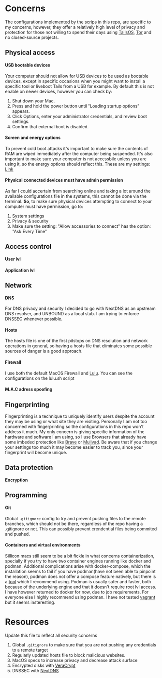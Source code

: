 # Concerns

The configurations implemented by the scrips in this repo, are specific to my concerns, however, they offer a relatively high level of privacy and protection for those not willing to spend their days using [TailsOS](https://tails.net/), [Tor](https://www.torproject.org/) and no closed-source projects.

## Physical access

#### USB bootable devices

Your computer should not allow for USB devices to be used as bootable devices, except in specific occasions when you might want to install a specific tool or liveboot Tails from a USB for example. By default this is not enable on newer devices, however you can check by:

1. Shut down your Mac.
2. Press and hold the power button until "Loading startup options" appears.
3. Click Options, enter your administrator credentials, and review boot settings.
4. Confirm that external boot is disabled.

#### Screen and energy options

To prevent cold boot attacks it's important to make sure the contents of RAM are wiped immediately after the computer being suspended. It's also important to make sure your computer is not accessbile unless you are using it, so the energy options should reflect this.
These are my settings: [Link](https://github.com/ElMassas/dotfiles/blob/main/scripts/macos-preferences.sh#L67)

#### Physical connected devices must have admin permission

As far I could accertain from searching online and taking a lot around the available configurations file in the systems, this cannot be done via the terminal. **So**, to make sure physical devices attempting to connect to your computer must have permission, go to:

1. System settings
2. Privacy & security
3. Make sure the setting: "Allow accessories to connect" has the option: "Ask Every Time"

## Access control

#### User lvl



#### Application lvl

## Network

#### DNS

For DNS privacy and security I decided to go with NextDNS as an upstream DNS resolver, and UNBOUND as a local stub.
I am trying to enforce DNSSEC whenever possible.

#### Hosts

The hosts file is one of the first pitstops on DNS resolution and network operations in general, so having a hosts file that eliminates some possible sources of danger is a good approach.

#### Firewall

I use both the default MacOS Firewall and [Lulu](https://github.com/objective-see/LuLu). You can see the configurations on the lulu.sh script

#### M.A.C adress spoofing

## Fingerprinting

Fingerprinting is a technique to uniquely identify users despite the account they may be using or what site they are visiting. 
Personally I am not too concerned with fingerprinting so the configurations in this repo won't address it much. My only concern is giving specific information of the hardware and software I am using, so I use Browsers that already have some imbeded protection like [Brave](https://brave.com/) or [Mullvad](https://mullvad.net/en/browser). Be aware that if you change your settings too much it may become easier to track you, since your fingerprint will become unique.

## Data protection

#### Encryption

## Programming

#### Git

Global `.gitignore` config to try and prevent pushing files to the remote branches, which should not be there, regardless of the repo having a .gitignore or not. This can possibly prevent crendential files being commited and pushed.

#### Containers and virtual environments

Sillicon macs still seem to be a bit fickle in what concerns containerization, specially if you try to have two container engines running like docker and podman. Additional complications arise with docker-compose, which the installation seems to fail if you have podman(have not been able to pinpoint the reason), podman does not offer a compose feature natively, but there is a [tool](https://github.com/containers/podman-compose) which I recommend using.
Podman is usually safer and faster, both because of the underlying engine and that it doesn't require root lvl access. I have however returned to docker for now, due to job requirements. For everyone else I highly recommend using podman.
I have not tested [vagrant](https://github.com/hashicorp/vagrant) but it seems insteresting.


# Resources



Update this file to reflect all security concerns


1. Global `.gitignore` to make sure that you are not pushing any credentials to a remote target
2. Regularly updated hosts file to block malicious websites.
3. MacOS specs to increase privacy and decrease attack surface
4. Encrypted disks with [VeraCrypt](https://www.veracrypt.fr/en/Home.html)
5. DNSSEC with [NextDNS](https://nextdns.io/)
